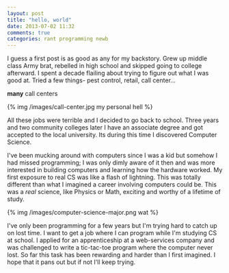 ```yaml
---
layout: post
title: "hello, world"
date: 2013-07-02 11:32
comments: true
categories: rant programming newb
---
```


I guess a first post is as good as any for my backstory. Grew up middle class
Army brat, rebelled in high school and skipped going to college afterward. 
I spent a decade flailing about trying to figure out what I was good at. Tried a 
few things- pest control, retail, call center...

**many** call centers

{% img /images/call-center.jpg my personal hell %}

All these jobs were terrible and I decided to go back to school. Three years and two community 
colleges later I have an associate degree and got accepted to the local university.
Its during this time I discovered Computer Science. 

I've been mucking around with computers since I was a kid but somehow I had missed programming; 
I was only dimly aware of it then and was more interested in building computers and learning how the hardware worked. 
My first exposure to real CS was like a flash of lightning. This was totally different than
what I imagined a career involving computers could be. This was a *real* science, like
Physics or Math, exciting and worthy of a lifetime of study.

{% img /images/computer-science-major.png wat %}

I've only been programming for a few years but I'm trying hard to catch up on lost time. 
I want to get a job where I can program while I'm studying CS at school. I applied for an apprenticeship at a web-services company and was challenged to write a tic-tac-toe program where the computer never lost. So far this task has been rewarding and harder than I first imagined. I hope that it pans out but if not I'll keep trying.
